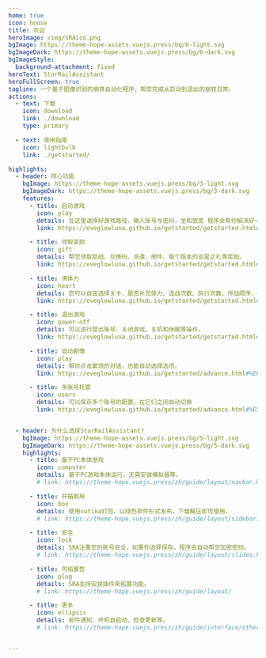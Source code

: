 ```yaml
---
home: true
icon: house
title: 欢迎
heroImage: /img/SRAico.png
bgImage: https://theme-hope-assets.vuejs.press/bg/6-light.svg
bgImageDark: https://theme-hope-assets.vuejs.press/bg/6-dark.svg
bgImageStyle:
  background-attachment: fixed
heroText: StarRailAssistant
heroFullScreen: true
tagline: 一个基于图像识别的崩铁自动化程序，帮您完成从启动到退出的崩铁日常。
actions:
  - text: 下载
    icon: download
    link: ./download
    type: primary

  - text: 使用指南
    icon: lightbulb
    link: ./getstarted/

highlights:
  - header: 核心功能
    bgImage: https://theme-hope-assets.vuejs.press/bg/3-light.svg
    bgImageDark: https://theme-hope-assets.vuejs.press/bg/3-dark.svg
    features:
      - title: 启动游戏
        icon: play
        details: 在这里选择好游戏路径，输入账号与密码，坐和放宽 程序会帮你解决好一切。已经适配b服。
        link: https://eveglowluna.github.io/getstarted/getstarted.html#%E5%90%AF%E5%8A%A8%E6%B8%B8%E6%88%8F

      - title: 领取奖励
        icon: gift
        details: 帮您领取助战、兑换码、派遣、邮件、每个版本的巡星之礼等奖励。
        link: https://eveglowluna.github.io/getstarted/getstarted.html#%E9%A2%86%E5%8F%96%E5%A5%96%E5%8A%B1

      - title: 清体力
        icon: heart
        details: 您可以自由选择关卡，是否补充体力、连战次数、执行次数、作战顺序，一切都交由您来决定，也可以混合搭配。
        link: https://eveglowluna.github.io/getstarted/getstarted.html#%E6%B8%85%E5%BC%80%E6%8B%93%E5%8A%9B

      - title: 退出游戏
        icon: power-off
        details: 可以进行登出账号、关闭游戏、关机和休眠等操作。
        link: https://eveglowluna.github.io/getstarted/getstarted.html#%E7%BB%93%E6%9D%9F%E5%90%8E

      - title: 自动剧情
        icon: play
        details: 帮你点击繁琐的对话，也能自动选择选项。
        link: https://eveglowluna.github.io/getstarted/advance.html#%E6%89%A9%E5%B1%95%E5%8A%9F%E8%83%BD-%E6%8F%92%E4%BB%B6

      - title: 多账号托管
        icon: users
        details: 可以保存多个账号的配置，在它们之间自动切换
        link: https://eveglowluna.github.io/getstarted/advance.html#%E5%A4%9A%E8%B4%A6%E5%8F%B7%E6%89%98%E7%AE%A1


  - header: 为什么选择StarRailAssistant?
    bgImage: https://theme-hope-assets.vuejs.press/bg/5-light.svg
    bgImageDark: https://theme-hope-assets.vuejs.press/bg/5-dark.svg
    highlights:
      - title: 基于PC本体游戏
        icon: computer
        details: 基于PC游戏本体运行，无需安装模拟器等。
        # link: https://theme-hope.vuejs.press/zh/guide/layout/navbar.html

      - title: 开箱即用
        icon: box
        details: 使用nutika打包，以绿色软件形式发布，下载解压即可使用。
        # link: https://theme-hope.vuejs.press/zh/guide/layout/sidebar.html

      - title: 安全
        icon: lock
        details: SRA注重您的账号安全，如果你选择保存，程序会自动帮您加密密码。
        # link: https://theme-hope.vuejs.press/zh/guide/layout/slides.html

      - title: 可拓展性
        icon: plug
        details: SRA支持安装插件来拓展功能。
        # link: https://theme-hope.vuejs.press/zh/guide/layout/

      - title: 更多
        icon: ellipsis
        details: 邮件通知、开机自启动、检查更新等。
        # link: https://theme-hope.vuejs.press/zh/guide/interface/others.html


---
```

